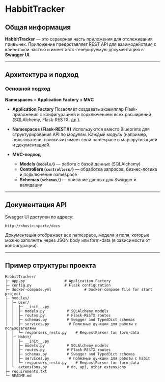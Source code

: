 # HabbitTracker

## Общая информация

**HabbitTracker** — это серверная часть приложения для отслеживания привычек.
Приложение предоставляет REST API для взаимодействия с клиентской частью и имеет авто-генерируемую документацию в **Swagger UI**.

---

## Архитектура и подход

### Основной подход

**Namespaces + Application Factory + MVC**

* **Application Factory**
  Позволяет создавать экземпляр Flask-приложения с конфигурацией и подключением всех расширений (SQLAlchemy, Flask-RESTX, др.).

* **Namespaces (Flask-RESTX)**
  Используются вместо Blueprints для структурирования API по модулям. Каждый модуль (например, пользователи, привычки) имеет свой namespace с маршрутизацией и документацией.

* **MVC-подход**

  * **Models (`models/`)** — работа с базой данных (SQLAlchemy)
  * **Controllers (`controllers/`)** — обработка запросов, бизнес-логика и подключение namespace
  * **Schemas (`schemas/`)** — описание данных для Swagger и валидации

---

## Документация API

Swagger UI доступен по адресу:

```
http://<host>:<port>/docs
```

Документация отображает все namespace, модели и поля, которые можно заполнять через JSON body или form-data (в зависимости от конфигурации).

---

## Пример структуры проекта

```
HabbitTracker/
├─ app.py                  # Application Factory
├─ config.py               # Flask configuration
├─ docker-compose.yml               # Docker-compose file for start project
├─ modules/
│  ├─ User/
│  │  ├─ __init__.py
│  │  ├─ models.py          # SQLAlchemy models
│  │  ├─ routes.py          # Flask-RESTX routes
│  │  ├─ schemas.py         # Swagger and TypedDict schemas
│  │  ├─ services.py         # Полезные функции для работы с пользователями
│  │  └─ reqparsers_restx.py    # RequestParser for form-data
│  ├─ Habit/
│  │  ├─ __init__.py
│  │  ├─ models.py          # SQLAlchemy models
│  │  ├─ routes.py          # Flask-RESTX routes
│  │  ├─ schemas.py         # Swagger and TypedDict schemas
│  │  ├─ services.py         # Полезные функции для работы с habit
│  │  └─ reqparsers_restx.py    # RequestParser for form-data
│  └─ extensions.py         # db, api, other extensions
├─ requirements.txt
└─ README.md
```
